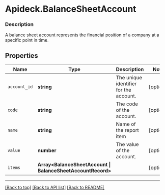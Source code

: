 # Apideck.BalanceSheetAccount

### Description

A balance sheet account represents the financial position of a company at a specific point in time.

## Properties
Name | Type | Description | Notes
------------ | ------------- | ------------- | -------------
`account_id` | **string** | The unique identifier for the account. | [optional] 
`code` | **string** | The code of the account. | [optional] 
`name` | **string** | Name of the report item | [optional] 
`value` | **number** | The value of the account. | [optional] 
`items` | **Array&lt;BalanceSheetAccount \| BalanceSheetAccountRecord&gt;** |  | [optional] 





---

[[Back to top]](#) [[Back to API list]](../../../../README.md#documentation-for-api-endpoints) [[Back to README]](../../../../README.md)


